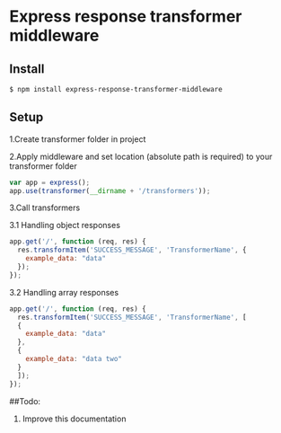 # Express response transformer middleware

## Install

```sh
$ npm install express-response-transformer-middleware
```

## Setup

1.Create transformer folder in project

2.Apply middleware and set location (absolute path is required) to your transformer folder

```js
var app = express();
app.use(transformer(__dirname + '/transformers'));
```

3.Call transformers 

3.1 Handling object responses
```js
app.get('/', function (req, res) {
  res.transformItem('SUCCESS_MESSAGE', 'TransformerName', {
    example_data: "data"
  });
});
```

3.2 Handling array responses
```js
app.get('/', function (req, res) {
  res.transformItem('SUCCESS_MESSAGE', 'TransformerName', [
  {
    example_data: "data"
  },
  {
    example_data: "data two"
  }
  ]);
});
```

##Todo:
1. Improve this documentation